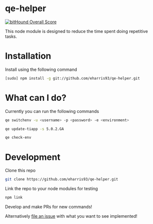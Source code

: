 # qe-helper

[![bitHound Overall Score](https://www.bithound.io/github/eharris93/qe-helper/badges/score.svg)](https://www.bithound.io/github/eharris93/qe-helper)

This node module is designed to reduce the time spent doing repetitive tasks.

# Installation

Install using the following command

~~~bash
[sudo] npm install -g git://github.com/eharris93/qe-helper.git
~~~

# What can I do?

Currently you can run the following commands

~~~bash
qe switchenv -u <username> -p <password> -e <environment>
~~~

~~~bash
qe update-tiapp -s 5.0.2.GA
~~~

~~~bash
qe check-env
~~~

# Development

Clone this repo

~~~bash
git clone https://github.com/eharris93/qe-helper.git
~~~

Link the repo to your node modules for testing

~~~bash
npm link
~~~

Develop and make PRs for new commands!

Alternatively [file an issue](https://github.com/eharris93/qe-helper/issues) with what you want to see implemented!
